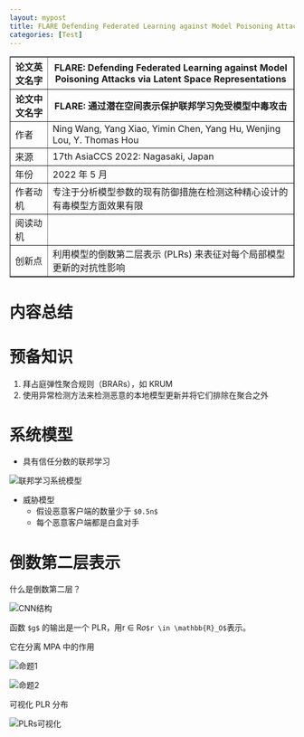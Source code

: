 ```yaml
---
layout: mypost
title: FLARE Defending Federated Learning against Model Poisoning Attacks via Latent Space Representations
categories: [Test]
---
```


<table border="1">
    <tr>
        <th>论文英文名字</th>
        <th>FLARE: Defending Federated Learning against Model Poisoning Attacks via Latent Space Representations</th>
    </tr>
    <tr>
        <th>论文中文名字</th>
        <th>FLARE: 通过潜在空间表示保护联邦学习免受模型中毒攻击</th>
    </tr>
    <tr>
        <td>作者</td>
        <td>Ning Wang, Yang Xiao, Yimin Chen, Yang Hu, Wenjing Lou, Y. Thomas Hou</td>
    </tr>
    <tr>
        <td>来源</td>
        <td>17th AsiaCCS 2022: Nagasaki, Japan</td>
    </tr>
    <tr>
        <td>年份</td>
        <td>2022 年 5 月</td>
    </tr>
    <tr>
        <td>作者动机</td>
        <td>专注于分析模型参数的现有防御措施在检测这种精心设计的有毒模型方面效果有限</td>
    </tr>
    <tr>
        <td>阅读动机</td>
        <td></td>
    </tr>
    <tr>
        <td>创新点</td>
        <td>利用模型的倒数第二层表示 (PLRs) 来表征对每个局部模型更新的对抗性影响</td>
    </tr>
</table>

# 内容总结  

# 预备知识

1. 拜占庭弹性聚合规则（BRARs），如 KRUM
2. 使用异常检测方法来检测恶意的本地模型更新并将它们排除在聚合之外

# 系统模型

+ 具有信任分数的联邦学习

![联邦学习系统模型](联邦学习系统模型.png)

+ 威胁模型
  + 假设恶意客户端的数量少于 `$0.5n$`
  + 每个恶意客户端都是白盒对手

# 倒数第二层表示

什么是倒数第二层？

![CNN结构](CNN结构.png)

函数 `$g$` 的输出是一个 PLR，用r ∈ R𝑜`$r \in \mathbb{R}_O$`表示。

它在分离 MPA 中的作用

![命题1](命题1.png)

![命题2](命题2.png)

可视化 PLR 分布

![PLRs可视化](PLRs可视化.png)